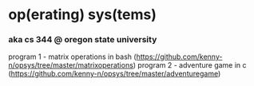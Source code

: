 # op(erating) sys(tems)
### aka cs 344 @ oregon state university
program 1 - matrix operations in bash (https://github.com/kenny-n/opsys/tree/master/matrixoperations)
program 2 - adventure game in c (https://github.com/kenny-n/opsys/tree/master/adventuregame)
